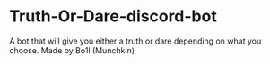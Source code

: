 # Truth-Or-Dare-discord-bot
A bot that will give you either a truth or dare depending on what you choose. Made by Bo1l (Munchkin)
